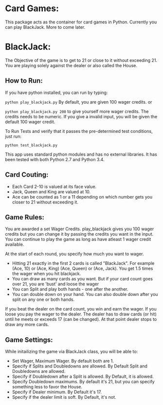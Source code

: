 Card Games:
==========
This package acts as the container for card games in Python.  Currently you can play BlackJack.  More to come later.

BlackJack:
=========
The Objective of the game is to get to 21 or close to it without exceeding 21.  You are playing solely against the dealer or also called the House.

How to Run:
----------
If you have python installed, you can run by typing:

`python play_blackjack.py`
By default, you are given 100 wager credits.
or

`python play_blackjack.py 200`  to give yourself more wager credits.  The credits needs to be numeric.  If you give a invalid input, you will be given the default 100 wager credit.

To Run Tests and verify that it passes the pre-determined test conditions, just run:

`python test_blackjack.py`

This app uses standard python modules and has no external libraries.  It has been tested with both Python 2.7 and Python 3.4.


Card Couting:
------------
* Each Card 2-10 is valued at its face value.
* Jack, Queen and King are valued at 10.
* Ace can be counted as 1 or a 11 depending on which number gets you closer to 21 without exceeding it.

Game Rules:
----------
You are awarded a set Wager Credits.  play_blackjack gives you 100 wager credits but you can change it by passing the credits you want in the input.  You can continue to play the game as long as have atleast 1 wager credit available.

At the start of each round, you specify how much you want to wager.

* Hitting 21 exactly in the first 2 cards is called "BlackJack".  For example (Ace, 10) or (Ace, King) (Ace, Queen) or (Ace, Jack).  You get 1.5 times the wager when you hit blackjack.
* You can draw as many cards as you want.  But if your card count goes over 21, you are 'bust' and loose the wager
* You can Split and play both hands - one after the another.
* You can double down on your hand.  You can also double down after you split on any one or both hands.

If you beat the dealer on the card count, you win and earn the wager.  If you loose you pay the wager to the dealer.  The dealer has to draw cards (or hit) until he meets or exceeds 17 (can be changed).  At that point dealer stops to draw any more cards.


Game Settings:
-------------
While initailizing the game via BlackJack class, you will be able to:

* Set Wager, Maximum Wager.  By default both are 1.
* Specify if Splits and Doubledowns are allowed.  By Default Split and Doubledowns are allowed.
* Specify if Doubledown after a Split is allowed.  By Default, it is allowed.
* Specify Doubledown maximums.  By default it's 21, but you can specify something less to favor the House.
* Specify if Dealer minimum.  By Default it's 17.
* Specify if the dealer limit is soft.  By Default, it's not.
